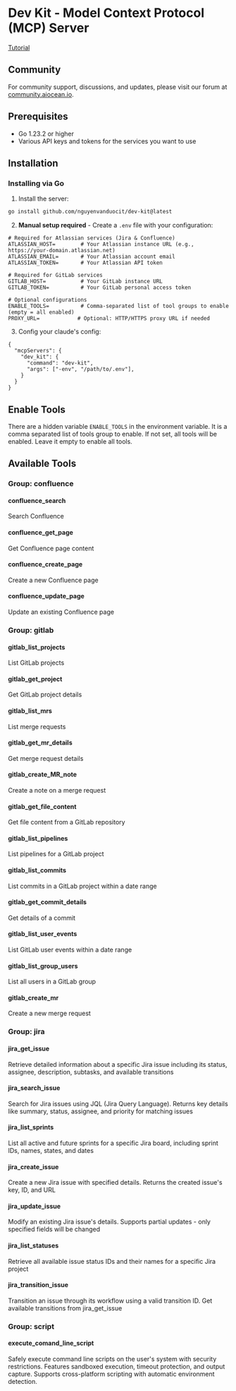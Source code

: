 # Dev Kit - Model Context Protocol (MCP) Server

[Tutorial](https://www.youtube.com/watch?v=XnDFtYKU6xU)

## Community

For community support, discussions, and updates, please visit our forum at [community.aiocean.io](https://community.aiocean.io/).


## Prerequisites

- Go 1.23.2 or higher
- Various API keys and tokens for the services you want to use

## Installation

### Installing via Go

1. Install the server:
```bash
go install github.com/nguyenvanduocit/dev-kit@latest
```

2. **Manual setup required** - Create a `.env` file with your configuration:
```env
# Required for Atlassian services (Jira & Confluence)
ATLASSIAN_HOST=        # Your Atlassian instance URL (e.g., https://your-domain.atlassian.net)
ATLASSIAN_EMAIL=       # Your Atlassian account email
ATLASSIAN_TOKEN=       # Your Atlassian API token

# Required for GitLab services
GITLAB_HOST=           # Your GitLab instance URL
GITLAB_TOKEN=          # Your GitLab personal access token

# Optional configurations
ENABLE_TOOLS=          # Comma-separated list of tool groups to enable (empty = all enabled)
PROXY_URL=            # Optional: HTTP/HTTPS proxy URL if needed
```

3. Config your claude's config:

```json{claude_desktop_config.json}
{
  "mcpServers": {
    "dev_kit": {
      "command": "dev-kit",
      "args": ["-env", "/path/to/.env"],
    }
  }
}
```

## Enable Tools

There are a hidden variable `ENABLE_TOOLS` in the environment variable. It is a comma separated list of tools group to enable. If not set, all tools will be enabled. Leave it empty to enable all tools.


## Available Tools

### Group: confluence

#### confluence_search

Search Confluence

#### confluence_get_page

Get Confluence page content

#### confluence_create_page

Create a new Confluence page

#### confluence_update_page

Update an existing Confluence page

### Group: gitlab

#### gitlab_list_projects

List GitLab projects

#### gitlab_get_project

Get GitLab project details

#### gitlab_list_mrs

List merge requests

#### gitlab_get_mr_details

Get merge request details

#### gitlab_create_MR_note

Create a note on a merge request

#### gitlab_get_file_content

Get file content from a GitLab repository

#### gitlab_list_pipelines

List pipelines for a GitLab project

#### gitlab_list_commits

List commits in a GitLab project within a date range

#### gitlab_get_commit_details

Get details of a commit

#### gitlab_list_user_events

List GitLab user events within a date range

#### gitlab_list_group_users

List all users in a GitLab group

#### gitlab_create_mr

Create a new merge request

### Group: jira

#### jira_get_issue

Retrieve detailed information about a specific Jira issue including its status, assignee, description, subtasks, and available transitions

#### jira_search_issue

Search for Jira issues using JQL (Jira Query Language). Returns key details like summary, status, assignee, and priority for matching issues

#### jira_list_sprints

List all active and future sprints for a specific Jira board, including sprint IDs, names, states, and dates

#### jira_create_issue

Create a new Jira issue with specified details. Returns the created issue's key, ID, and URL

#### jira_update_issue

Modify an existing Jira issue's details. Supports partial updates - only specified fields will be changed

#### jira_list_statuses

Retrieve all available issue status IDs and their names for a specific Jira project

#### jira_transition_issue

Transition an issue through its workflow using a valid transition ID. Get available transitions from jira_get_issue

### Group: script

#### execute_comand_line_script

Safely execute command line scripts on the user's system with security restrictions. Features sandboxed execution, timeout protection, and output capture. Supports cross-platform scripting with automatic environment detection.

